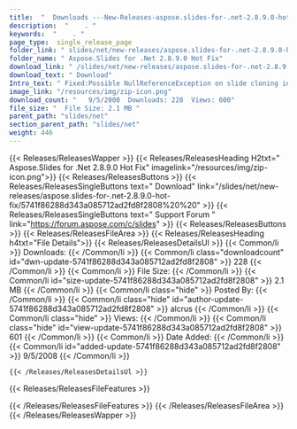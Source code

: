 ```yaml
---
title:  "  Downloads ---New-Releases-aspose.slides-for-.net-2.8.9.0-hot-fix . " 
description:  "    . " 
keywords:  "    . " 
page_type:  single_release_page
folder_link: " slides/net/new-releases/aspose.slides-for-.net-2.8.9.0-hot-fix/"
folder_name: " Aspose.Slides for .Net 2.8.9.0 Hot Fix"
download_link: " /slides/net/new-releases/aspose.slides-for-.net-2.8.9.0-hot-fix/5741f86288d343a085712ad2fd8f2808"
download_text: " Download"
Intro_text: " Fixed:Possible NullReferenceException on slide cloning in 2.8.5 - 2.8.8 hot fixe..."
image_link: "/resources/img/zip-icon.png"
download_count: "   9/5/2008  Downloads: 228  Views: 600"
file_size: "  File Size: 2.1 MB "
parent_path: "slides/net"
section_parent_path: "slides/net"
weight: 446
---
```


{{< Releases/ReleasesWapper >}}
  {{< Releases/ReleasesHeading H2txt=" Aspose.Slides for .Net 2.8.9.0 Hot Fix" imagelink="/resources/img/zip-icon.png">}}
  {{< Releases/ReleasesButtons >}}
    {{< Releases/ReleasesSingleButtons text=" Download" link="/slides/net/new-releases/aspose.slides-for-.net-2.8.9.0-hot-fix/5741f86288d343a085712ad2fd8f2808%20%20" >}}
    {{< Releases/ReleasesSingleButtons text=" Support Forum " link="https://forum.aspose.com/c/slides" >}}
  {{< Releases/ReleasesButtons >}}
  {{< Releases/ReleasesFileArea >}}
    {{< Releases/ReleasesHeading h4txt="File Details">}}
    {{< Releases/ReleasesDetailsUl >}}
            {{< Common/li  >}} Downloads: {{< /Common/li >}} 
      {{< Common/li class="downloadcount" id="dwn-update-5741f86288d343a085712ad2fd8f2808" >}} 228 {{< /Common/li >}} 
      {{< Common/li  >}} File Size: {{< /Common/li >}} 
      {{< Common/li id="size-update-5741f86288d343a085712ad2fd8f2808" >}} 2.1 MB {{< /Common/li >}} 
      {{< Common/li  class="hide" >}} Posted By: {{< /Common/li >}} 
      {{< Common/li class="hide" id="author-update-5741f86288d343a085712ad2fd8f2808" >}} alcrus {{< /Common/li >}} 
      {{< Common/li class="hide"  >}} Views: {{< /Common/li >}} 
      {{< Common/li class="hide" id="view-update-5741f86288d343a085712ad2fd8f2808" >}} 601 {{< /Common/li >}} 
      {{< Common/li  >}} Date Added: {{< /Common/li >}} 
      {{< Common/li id="added-update-5741f86288d343a085712ad2fd8f2808" >}} 9/5/2008 {{< /Common/li >}} 

    {{< /Releases/ReleasesDetailsUl >}}

  {{< Releases/ReleasesFileFeatures >}}
      
  {{< /Releases/ReleasesFileFeatures >}}
 {{< /Releases/ReleasesFileArea >}}
{{< /Releases/ReleasesWapper >}}


